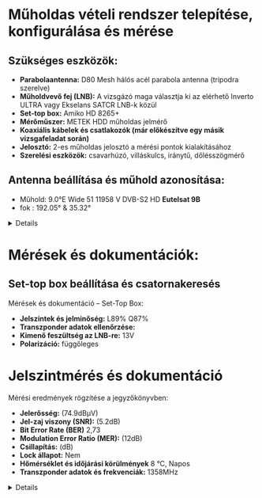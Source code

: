 #  Műholdas vételi rendszer telepítése, konfigurálása és mérése 

## Szükséges eszközök:

- **Parabolaantenna:** D80 Mesh hálós acél parabola antenna (tripodra szerelve)
- **Műholdvevő fej (LNB):** A vizsgázó maga választja ki az elérhető Inverto ULTRA vagy Ekselans SATCR LNB-k közül
- **Set-top box:** Amiko HD 8265+
- **Mérőműszer:** METEK HDD műholdas jelmérő
- **Koaxiális kábelek és csatlakozók (már előkészítve egy másik vizsgafeladat során)**
- **Jelosztó:** 2-es műholdas jelosztó a mérési pontok kialakításához
- **Szerelési eszközök:** csavarhúzó, villáskulcs, iránytű, dőlésszögmérő

## Antenna beállítása és műhold azonosítása:

- Műhold: 9.0°E		Wide	51	11958 V	DVB-S2	HD **Eutelsat 9B**
- fok : 192.05° & 35.32°

<details>
  
<img src="https://raw.githubusercontent.com/1SzatmariAndras6/TAVKOZLES/refs/heads/main/JEGYZOKONYV/M%C5%B1holdas%20v%C3%A9teli%20rendszer/K%C3%A9perny%C5%91k%C3%A9p%202025-03-03%20123425.png">

</details>

# Mérések és dokumentációk:

## Set-top box beállítása és csatornakeresés

   Mérések és dokumentáció – Set-Top Box:


- **Jelszintek és jelminőség:** L89% Q87%
- **Transzponder adatok ellenőrzése:** 
- **Kimenő feszültség az LNB-re:** 13V 
- **Polarizáció:** függőleges



# Jelszintmérés és dokumentáció

   Mérési eredmények rögzítése a jegyzőkönyvben:

- **Jelerősség:** (74.9dBμV)  
- **Jel-zaj viszony (SNR):** (5.2dB)  
- **Bit Error Rate (BER)**  2,73
- **Modulation Error Ratio (MER):** (12dB)  
- **Csillapítás:** (dB)  
- **Lock állapot:** Nem  
- **Hőmérséklet és időjárási körülmények**  8 °C, Napos
- **Transzponder adatok és frekvenciák:** 1358MHz


<details>
  
**Spektrum analizátor képe:** 
  
  <img src="https://raw.githubusercontent.com/1SzatmariAndras6/TAVKOZLES/refs/heads/main/JEGYZOKONYV/M%C5%B1holdas%20v%C3%A9teli%20rendszer/its_snapshot_0001.bmp">
  
  <br>
  
   <img src="https://raw.githubusercontent.com/1SzatmariAndras6/TAVKOZLES/refs/heads/main/JEGYZOKONYV/M%C5%B1holdas%20v%C3%A9teli%20rendszer/its_snapshot_0002.bmp">
   
</details>
